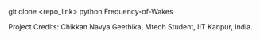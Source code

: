 
git clone  <repo_link>
python Frequency-of-Wakes

Project Credits: Chikkan Navya Geethika, Mtech Student, IIT Kanpur, India.
